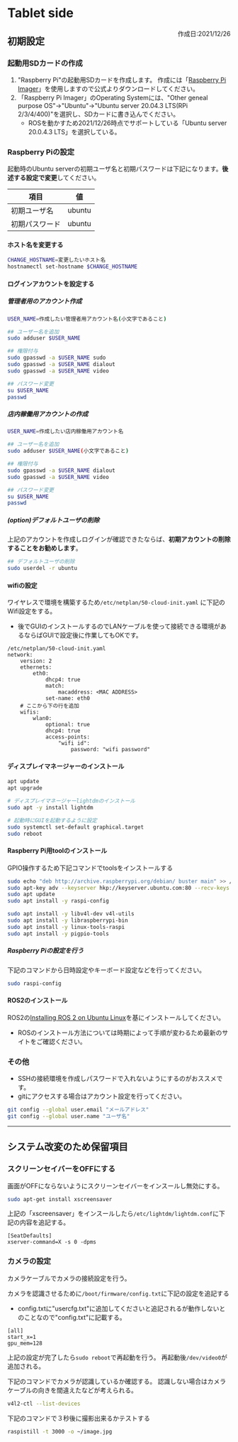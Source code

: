 # Tablet side

<link rel="stylesheet" href="https://github.com/MaSiRo-Project-OSS/IoT_BELL/blob/develop/doc/style.less?raw=true">

<div style="float: right">作成日:2021/12/26</div>

## 初期設定


### 起動用SDカードの作成

1. "Raspberry Pi"の起動用SDカードを作成します。
作成には「[Raspberry Pi Imager](https://www.raspberrypi.com/software/)」を使用しますので公式よりダウンロードしてください。
2. 「Raspberry Pi Imager」のOperating Systemには、"Other geneal purpose OS"->"Ubuntu"->"Ubuntu server 20.04.3 LTS(RPi 2/3/4/400)"を選択し、SDカードに書き込んでください。
    * ROSを動かすため2021/12/26時点でサポートしている「Ubuntu server 20.0.4.3 LTS」を選択している。

### Raspberry Piの設定

起動時のUbuntu serverの初期ユーザ名と初期パスワードは下記になります。**後述する設定で変更**してください。

| 項目           | 値     |
| -------------- | ------ |
| 初期ユーザ名   | ubuntu |
| 初期パスワード | ubuntu |

#### ホスト名を変更する

```bash
CHANGE_HOSTNAME=変更したいホスト名
hostnamectl set-hostname $CHANGE_HOSTNAME
```

#### ログインアカウントを設定する

##### 管理者用のアカウント作成

```bash
USER_NAME=作成したい管理者用アカウント名(小文字であること)

## ユーザー名を追加
sudo adduser $USER_NAME

## 権限付与
sudo gpasswd -a $USER_NAME sudo
sudo gpasswd -a $USER_NAME dialout
sudo gpasswd -a $USER_NAME video

## パスワード変更
su $USER_NAME
passwd
```

##### 店内稼働用アカウントの作成

```bash
USER_NAME=作成したい店内稼働用アカウント名

## ユーザー名を追加
sudo adduser $USER_NAME(小文字であること)

## 権限付与
sudo gpasswd -a $USER_NAME dialout
sudo gpasswd -a $USER_NAME video

## パスワード変更
su $USER_NAME
passwd
```

##### (option)デフォルトユーザの削除

上記のアカウントを作成しログインが確認できたならば、**初期アカウントの削除することをお勧めします**。

```bash
## デフォルトユーザの削除
sudo userdel -r ubuntu
```

#### wifiの設定

ワイヤレスで環境を構築するため```/etc/netplan/50-cloud-init.yaml``` に下記のWifi設定をする。

* 後でGUIのインストールするのでLANケーブルを使って接続できる環境があるならばGUIで設定後に作業してもOKです。

```text
/etc/netplan/50-cloud-init.yaml
network:
    version: 2
    ethernets:
        eth0:
            dhcp4: true
            match:
                macaddress: <MAC ADDRESS>
            set-name: eth0
    # ここから下の行を追加
    wifis:
        wlan0:
            optional: true
            dhcp4: true
            access-points:
                "wifi id":
                    password: "wifi password"
```


#### ディスプレイマネージャーのインストール

```bash
apt update
apt upgrade

# ディスプレイマネージャーlightdmのインストール
sudo apt -y install lightdm

# 起動時にGUIを起動するように設定
sudo systemctl set-default graphical.target
sudo reboot
```

#### Raspberry Pi用toolのインストール

GPIO操作するため下記コマンドでtoolsをインストールする

```bash
sudo echo "deb http://archive.raspberrypi.org/debian/ buster main" >> /etc/apt/sources.list
sudo apt-key adv --keyserver hkp://keyserver.ubuntu.com:80 --recv-keys 7FA3303E
sudo apt update
sudo apt install -y raspi-config

sudo apt install -y libv4l-dev v4l-utils
sudo apt install -y libraspberrypi-bin
sudo apt install -y linux-tools-raspi
sudo apt install -y pigpio-tools
```

##### Raspberry Piの設定を行う

下記のコマンドから日時設定やキーボード設定などを行ってください。

```bash
sudo raspi-config
```


#### ROS2のインストール

ROS2の[Installing ROS 2 on Ubuntu Linux](https://docs.ros.org/en/foxy/Installation/Ubuntu-Install-Binary.html)を基にインストールしてください。

* ROSのインストール方法については時期によって手順が変わるため最新のサイトをご確認ください。




### その他

* SSHの接続環境を作成しパスワードで入れないようにするのがおススメです。
* gitにアクセスする場合はアカウント設定を行ってください。
```bash
git config --global user.email "メールアドレス"
git config --global user.name "ユーザ名"
```


---

## システム改変のため保留項目



### スクリーンセイバーをOFFにする

画面がOFFにならないようにスクリーンセイバーをインスールし無効にする。

```bash
sudo apt-get install xscreensaver
```

上記の「xscreensaver」をインスールしたら```/etc/lightdm/lightdm.conf```に下記の内容を追記する。

```text
[SeatDefaults]
xserver-command=X -s 0 -dpms
```


### カメラの設定

カメラケーブルでカメラの接続設定を行う。


カメラを認識させるために```/boot/firmware/config.txt```に下記の設定を追記する

* config.txtに"usercfg.txt"に追加してくださいと追記されるが動作しないとのことなので"config.txt"に記載する。

```text
[all]
start_x=1
gpu_mem=128
```

上記の設定が完了したら```sudo reboot```で再起動を行う。
再起動後```/dev/video0```が追加される。

下記のコマンドでカメラが認識しているか確認する。
認識しない場合はカメラケーブルの向きを間違えたなどが考えられる。

```bash
v4l2-ctl --list-devices
```

下記のコマンドで３秒後に撮影出来るかテストする

```bash
raspistill -t 3000 -o ~/image.jpg
```